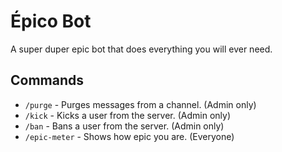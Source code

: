 # Épico Bot
A super duper epic bot that does everything you will ever need.

## Commands
- `/purge` - Purges messages from a channel. (Admin only)
- `/kick` - Kicks a user from the server. (Admin only)
- `/ban` - Bans a user from the server. (Admin only)
- `/epic-meter` - Shows how epic you are. (Everyone)